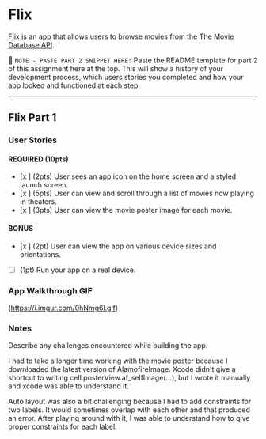 # Flix

Flix is an app that allows users to browse movies from the [The Movie Database API](http://docs.themoviedb.apiary.io/#).

📝 `NOTE - PASTE PART 2 SNIPPET HERE:` Paste the README template for part 2 of this assignment here at the top. This will show a history of your development process, which users stories you completed and how your app looked and functioned at each step.

---

## Flix Part 1

### User Stories


#### REQUIRED (10pts)
- [x ] (2pts) User sees an app icon on the home screen and a styled launch screen.
- [x ] (5pts) User can view and scroll through a list of movies now playing in theaters.
- [x ] (3pts) User can view the movie poster image for each movie.

#### BONUS
- [x ] (2pt) User can view the app on various device sizes and orientations.
- [ ] (1pt) Run your app on a real device.

### App Walkthrough GIF


(https://i.imgur.com/0hNmg6l.gif)



### Notes
Describe any challenges encountered while building the app.

I had to take a longer time working with the movie poster because I downloaded the latest version of AlamofireImage. Xcode didn't give a shortcut to writing cell.posterView.af_selfImage(...), but I wrote it manually and xcode was able to understand it. 

Auto layout was also a bit challenging because I had to add constraints for two labels. It would sometimes overlap with each other and that produced an error. After playing around with it, I was able to understand how to give proper constraints for each label.
